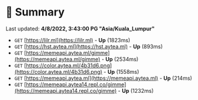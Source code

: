 # 📖 Summary
Last updated: **4/8/2022, 3:43:00 PG "Asia/Kuala_Lumpur"**

- `GET` [https://lilr.ml](https://lilr.ml) - **Up** (1823ms)
- `GET` [https://hst.aytea.ml](https://hst.aytea.ml) - **Up** (893ms)
- `GET` [https://memeapi.aytea.ml/gimme](https://memeapi.aytea.ml/gimme) - **Up** (2534ms)
- `GET` [https://color.aytea.ml/4b31d6.png](https://color.aytea.ml/4b31d6.png) - **Up** (1558ms)
- `GET` [https://memeapi.aytea.ml](https://memeapi.aytea.ml) - **Up** (214ms)
- `GET` [https://memeapi.aytea14.repl.co/gimme](https://memeapi.aytea14.repl.co/gimme) - **Up** (1232ms)
